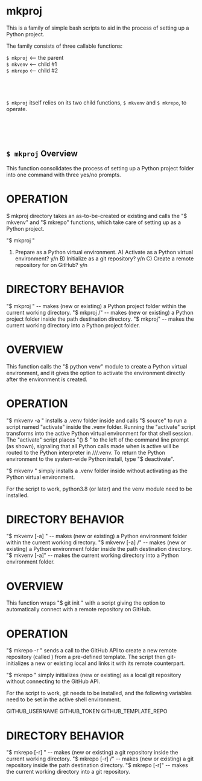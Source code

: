 
# mkproj

This is a family of simple bash scripts to aid in the process of setting up a Python project.

The family consists of three callable functions:

`$ mkproj`  <-- the parent  
`$ mkvenv`  <-- child #1  
`$ mkrepo`  <-- child #2  
 <br>  
 <br>  
`$ mkproj` itself relies on its two child functions, `$ mkvenv` and `$ mkrepo`, to operate.
 <br>  
 <br>  
 <br>  
  
  
  
  
  
  
  
  
  
  
## `$ mkproj` Overview
This function consolidates the process of setting up a Python project
folder into one command with three yes/no prompts.

# OPERATION
$ mkproj directory takes an as-to-be-created or existing <directory>
and calls the "$ mkvenv" and "$ mkrepo" functions, which take care of
setting up <directory> as a Python project.

"$ mkproj <directory>"
1. Prepare <directory> as a Python virtual environment.
A) Activate <directory> as a Python virtual environment? y/n
B) Initialize <directory> as a git repository? y/n
C) Create a remote repository for <directory> on GitHub? y/n

# DIRECTORY BEHAVIOR
"$ mkproj <directory>" -- makes <directory> (new or existing) a Python
project folder within the current working directory.
"$ mkproj <path>/<directory>" -- makes <directory> (new or existing) a
Python project folder inside the path destination directory.
"$ mkproj" -- makes the current working directory into a Python project
folder.



# OVERVIEW
This function calls the "$ python venv" module to create a Python virtual environment, and it
gives the option to activate the environment directly after the environment is created.

# OPERATION
"$ mkvenv -a <directory>" installs a .venv folder inside <directory> and calls "$ source" to
run a script named "activate" inside the .venv folder. Running the "activate" script transforms
<directory> into the active Python virtual environment for that shell session. The "activate"
script places "(<directory>) $ " to the left of the command line prompt (as shown), signaling
that all Python calls made when <directory> is active will be routed to the Python interpreter
in /<path>/<directory>/.venv. To return the Python environment to the system-wide Python
install, type "$ deactivate".

"$ mkvenv <directory>" simply installs a .venv folder inside <directory> without activating
<directory> as the Python virtual environment.

For the script to work, python3.8 (or later) and the venv module need to be installed.

# DIRECTORY BEHAVIOR
"$ mkvenv [-a] <directory>" -- makes <directory> (new or existing) a Python environment folder
within the current working directory.
"$ mkvenv [-a] <path>/<directory>" -- makes <directory> (new or existing) a Python environment
folder inside the path destination directory.
"$ mkvenv [-a]" -- makes the current working directory into a Python environment folder.


# OVERVIEW
This function wraps "$ git init <directory>" with a script giving the option to automatically
connect <directory> with a remote repository on GitHub.

# OPERATION
"$ mkrepo -r <directory>" sends a call to the GitHub API to create a new remote repository (called
<directory>) from a pre-defined template. The script then git-initializes a new or existing local
<directory> and links it with its remote counterpart.

"$ mkrepo <directory>" simply initializes <directory> (new or existing) as a local git repository
without connecting to the GitHub API.

For the script to work, git needs to be installed, and the following variables need to be set in
the active shell environment.

GITHUB_USERNAME
GITHUB_TOKEN
GITHUB_TEMPLATE_REPO

# DIRECTORY BEHAVIOR
"$ mkrepo [-r] <directory>" -- makes <directory> (new or existing) a git repository inside the
current working directory.
"$ mkrepo [-r] <path>/<directory>" -- makes <directory> (new or existing) a git repository inside
the path destination directory.
"$ mkrepo [-r]" -- makes the current working directory into a git repository.
